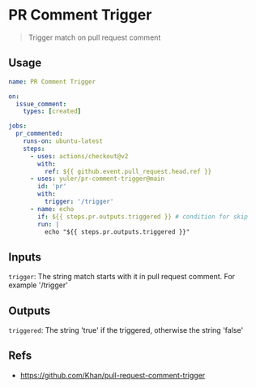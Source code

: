 # PR Comment Trigger

> Trigger match on pull request comment

## Usage

```yml
name: PR Comment Trigger

on:
  issue_comment:
    types: [created]

jobs:
  pr_commented:
    runs-on: ubuntu-latest
    steps:
      - uses: actions/checkout@v2
        with:
          ref: ${{ github.event.pull_request.head.ref }}
      - uses: yuler/pr-comment-trigger@main
        id: 'pr'
        with:
          trigger: '/trigger'
      - name: echo
        if: ${{ steps.pr.outputs.triggered }} # condition for skip
        run: |
          echo "${{ steps.pr.outputs.triggered }}"
```

## Inputs

`trigger`: The string match starts with it in pull request comment. For example '/trigger'

## Outputs

`triggered`: The string 'true' if the triggered, otherwise the string 'false'

## Refs

- https://github.com/Khan/pull-request-comment-trigger
